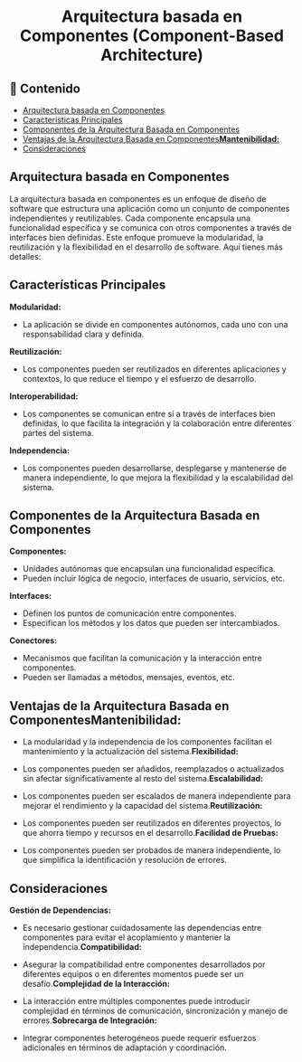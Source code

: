 <h1 align="center">Arquitectura basada en Componentes (Component-Based Architecture)</h1>

<h2>📑 Contenido</h2>

- [Arquitectura basada en Componentes](#arquitectura-basada-en-componentes)
- [Características Principales](#características-principales)
- [Componentes de la Arquitectura Basada en Componentes](#componentes-de-la-arquitectura-basada-en-componentes)
- [Ventajas de la Arquitectura Basada en Componentes**Mantenibilidad:**](#ventajas-de-la-arquitectura-basada-en-componentesmantenibilidad)
- [Consideraciones](#consideraciones)

## Arquitectura basada en Componentes

La arquitectura basada en componentes es un enfoque de diseño de software que estructura una aplicación como un conjunto de componentes independientes y reutilizables. Cada componente encapsula una funcionalidad específica y se comunica con otros componentes a través de interfaces bien definidas. Este enfoque promueve la modularidad, la reutilización y la flexibilidad en el desarrollo de software. Aquí tienes más detalles:

## Características Principales

**Modularidad:**

- La aplicación se divide en componentes autónomos, cada uno con una responsabilidad clara y definida.

**Reutilización:**

- Los componentes pueden ser reutilizados en diferentes aplicaciones y contextos, lo que reduce el tiempo y el esfuerzo de desarrollo.

**Interoperabilidad:**

- Los componentes se comunican entre sí a través de interfaces bien definidas, lo que facilita la integración y la colaboración entre diferentes partes del sistema.

**Independencia:**

- Los componentes pueden desarrollarse, desplegarse y mantenerse de manera independiente, lo que mejora la flexibilidad y la escalabilidad del sistema.

## Componentes de la Arquitectura Basada en Componentes

**Componentes:**

- Unidades autónomas que encapsulan una funcionalidad específica.
- Pueden incluir lógica de negocio, interfaces de usuario, servicios, etc.

**Interfaces:**

- Definen los puntos de comunicación entre componentes.
- Especifican los métodos y los datos que pueden ser intercambiados.

**Conectores:**

- Mecanismos que facilitan la comunicación y la interacción entre componentes.
- Pueden ser llamadas a métodos, mensajes, eventos, etc.

## Ventajas de la Arquitectura Basada en Componentes**Mantenibilidad:**

- La modularidad y la independencia de los componentes facilitan el mantenimiento y la actualización del sistema.**Flexibilidad:**

- Los componentes pueden ser añadidos, reemplazados o actualizados sin afectar significativamente al resto del sistema.**Escalabilidad:**

- Los componentes pueden ser escalados de manera independiente para mejorar el rendimiento y la capacidad del sistema.**Reutilización:**

- Los componentes pueden ser reutilizados en diferentes proyectos, lo que ahorra tiempo y recursos en el desarrollo.**Facilidad de Pruebas:**

- Los componentes pueden ser probados de manera independiente, lo que simplifica la identificación y resolución de errores.

## Consideraciones

**Gestión de Dependencias:**

- Es necesario gestionar cuidadosamente las dependencias entre componentes para evitar el acoplamiento y mantener la independencia.**Compatibilidad:**

- Asegurar la compatibilidad entre componentes desarrollados por diferentes equipos o en diferentes momentos puede ser un desafío.**Complejidad de la Interacción:**

- La interacción entre múltiples componentes puede introducir complejidad en términos de comunicación, sincronización y manejo de errores.**Sobrecarga de Integración:**

- Integrar componentes heterogéneos puede requerir esfuerzos adicionales en términos de adaptación y coordinación.
